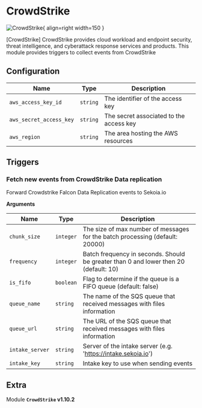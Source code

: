 # CrowdStrike

![CrowdStrike](/assets/playbooks/library/crowdstrike.png){ align=right width=150 }

[CrowdStrike] CrowdStrike provides cloud workload and endpoint security, threat intelligence, and cyberattack response services and products.
 This module provides triggers to collect events from CrowdStrike

## Configuration

| Name      |  Type   |  Description  |
| --------- | ------- | --------------------------- |
| `aws_access_key_id` | `string` | The identifier of the access key |
| `aws_secret_access_key` | `string` | The secret associated to the access key |
| `aws_region` | `string` | The area hosting the AWS resources |

## Triggers

### Fetch new events from CrowdStrike Data replication

Forward Crowdstrike Falcon Data Replication events to Sekoia.io

**Arguments**

| Name      |  Type   |  Description  |
| --------- | ------- | --------------------------- |
| `chunk_size` | `integer` | The size of max number of messages for the batch processing (default: 20000) |
| `frequency` | `integer` | Batch frequency in seconds. Should be greater than 0 and lower then 20 (default: 10) |
| `is_fifo` | `boolean` | Flag to determine if the queue is a FIFO queue (default: false) |
| `queue_name` | `string` | The name of the SQS queue that received messages with files information |
| `queue_url` | `string` | The URL of the SQS queue that received messages with files information |
| `intake_server` | `string` | Server of the intake server (e.g. 'https://intake.sekoia.io') |
| `intake_key` | `string` | Intake key to use when sending events |


## Extra

Module **`CrowdStrike` v1.10.2**